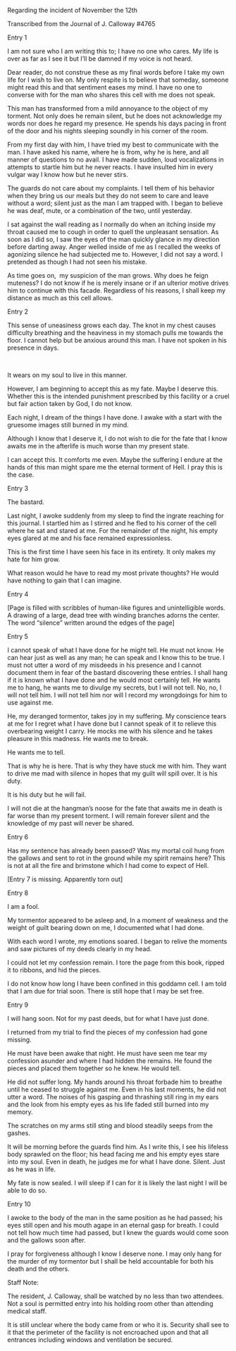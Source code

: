 Regarding the incident of November the 12th

Transcribed from the Journal of J. Calloway #4765


Entry 1

I am not sure who I am writing this to; I have no one who cares. My life is over as far as I see it but I’ll be damned if my voice is not heard. 


Dear reader, do not construe these as my final words before I take my own life for I wish to live on. My only respite is to believe that someday, someone might read this and that sentiment eases my mind. I have no one to converse with for the man who shares this cell with me does not speak. 


This man has transformed from a mild annoyance to the object of my torment. Not only does he remain silent, but he does not acknowledge my words nor does he regard my presence. He spends his days pacing in front of the door and his nights sleeping soundly in his corner of the room.


From my first day with him, I have tried my best to communicate with the man. I have asked his name, where he is from, why he is here, and all manner of questions to no avail. I have made sudden, loud vocalizations in attempts to startle him but he never reacts. I have insulted him in every vulgar way I know how but he never stirs. 


The guards do not care about my complaints. I tell them of his behavior when they bring us our meals but they do not seem to care and leave without a word; silent just as the man I am trapped with. I began to believe he was deaf, mute, or a combination of the two, until yesterday.


I sat against the wall reading as I normally do when an itching inside my throat caused me to cough in order to quell the unpleasant sensation. As soon as I did so, I saw the eyes of the man quickly glance in my direction before darting away. Anger welled inside of me as I recalled the weeks of agonizing silence he had subjected me to. However, I did not say a word. I pretended as though I had not seen his mistake. 


As time goes on,  my suspicion of the man grows. Why does he feign muteness? I do not know if he is merely insane or if an ulterior motive drives him to continue with this facade. Regardless of his reasons, I shall keep my distance as much as this cell allows. 


Entry 2

This sense of uneasiness grows each day. The knot in my chest causes difficulty breathing and the heaviness in my stomach pulls me towards the floor. I cannot help but be anxious around this man. I have not spoken in his presence in days.

    

It wears on my soul to live in this manner. 


However, I am beginning to accept this as my fate. Maybe I deserve this. Whether this is the intended punishment prescribed by this facility or a cruel but fair action taken by God, I do not know. 

Each night, I dream of the things I have done. I awake with a start with the gruesome images still burned in my mind. 

Although I know that I deserve it, I do not wish to die for the fate that I know awaits me in the afterlife is much worse than my present state. 

I can accept this. It comforts me even. Maybe the suffering I endure at the hands of this man might spare me the eternal torment of Hell. I pray this is the case.




Entry 3


The bastard. 


Last night, I awoke suddenly from my sleep to find the ingrate reaching for this journal. I startled him as I stirred and he fled to his corner of the cell where he sat and stared at me. For the remainder of the night, his empty eyes glared at me and his face remained expressionless. 


This is the first time I have seen his face in its entirety. It only makes my hate for him grow. 


What reason would he have to read my most private thoughts? He would have nothing to gain that I can imagine.



Entry 4

[Page is filled with scribbles of human-like figures and unintelligible words. A drawing of a large, dead tree with winding branches adorns the center. The word “silence” written around the edges of the page]


Entry 5


I cannot speak of what I have done for he might tell. He must not know. He can hear just as well as any man; he can speak and I know this to be true. I must not utter a word of my misdeeds in his presence and I cannot document them in fear of the bastard discovering these entries. I shall hang if it is known what I have done and he would most certainly tell. He wants me to hang, he wants me to divulge my secrets, but I will not tell. No, no, I will not tell him. I will not tell him nor will I record my wrongdoings for him to use against me.


He, my deranged tormentor, takes joy in my suffering. My conscience tears at me for I regret what I have done but I cannot speak of it to relieve this overbearing weight I carry. He mocks me with his silence and he takes pleasure in this madness. He wants me to break. 


He wants me to tell.


That is why he is here. That is why they have stuck me with him. They want to drive me mad with silence in hopes that my guilt will spill over. It is his duty. 


It is his duty but he will fail. 


I will not die at the hangman’s noose for the fate that awaits me in death is far worse than my present torment. I will remain forever silent and the knowledge of my past will never be shared.


Entry 6


Has my sentence has already been passed? Was my mortal coil hung from the gallows and sent to rot in the ground while my spirit remains here? This is not at all the fire and brimstone which I had come to expect of Hell. 


[Entry 7 is missing. Apparently torn out]




Entry 8


I am a fool. 


My tormentor appeared to be asleep and, In a moment of weakness and the weight of guilt bearing down on me, I documented what I had done. 


With each word I wrote, my emotions soared. I began to relive the moments and saw pictures of my deeds clearly in my head. 


I could not let my confession remain. I tore the page from this book, ripped it to ribbons, and hid the pieces. 


I do not know how long I have been confined in this goddamn cell. I am told that I am due for trial soon. There is still hope that I may be set free.


Entry 9


I will hang soon. Not for my past deeds, but for what I have just done. 


I returned from my trial to find the pieces of my confession had gone missing.


He must have been awake that night. He must have seen me tear my confession asunder and where I had hidden the remains. He found the pieces and placed them together so he knew. He would tell.


He did not suffer long. My hands around his throat forbade him to breathe until he ceased to struggle against me. Even in his last moments, he did not utter a word. The noises of his gasping and thrashing still ring in my ears and the look from his empty eyes as his life faded still burned into my memory.

The scratches on my arms still sting and blood steadily seeps from the gashes.


It will be morning before the guards find him. As I write this, I see his lifeless body sprawled on the floor; his head facing me and his empty eyes stare into my soul. Even in death, he judges me for what I have done. Silent. Just as he was in life.

My fate is now sealed. I will sleep if I can for it is likely the last night I will be able to do so. 


Entry 10


I awoke to the body of the man in the same position as he had passed; his eyes still open and his mouth agape in an eternal gasp for breath. I could not tell how much time had passed, but I knew the guards would come soon and the gallows soon after.


I pray for forgiveness although I know I deserve none. I may only hang for the murder of my tormentor but I shall be held accountable for both his death and the others. 


Staff Note:

The resident, J. Calloway, shall be watched by no less than two attendees. Not a soul is permitted entry into his holding room other than attending medical staff.

It is still unclear where the body came from or who it is. Security shall see to it that the perimeter of the facility is not encroached upon and that all entrances including windows and ventilation be secured.